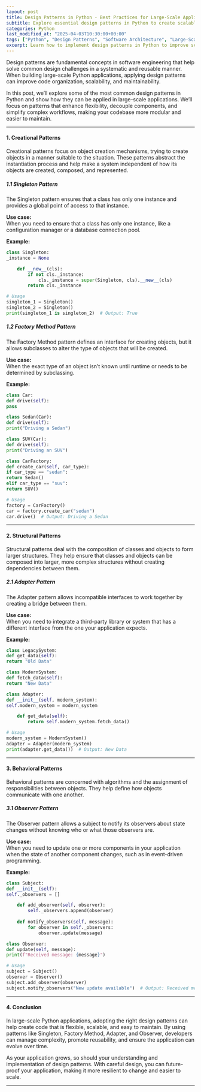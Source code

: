 ```yaml
---
layout: post  
title: Design Patterns in Python - Best Practices for Large-Scale Applications  
subtitle: Explore essential design patterns in Python to create scalable, maintainable, and efficient large-scale applications  
categories: Python
last_modified_at: "2025-04-03T10:30:00+00:00"
tags: ["Python", "Design Patterns", "Software Architecture", "Large-Scale Applications", "Best Practices", "Python Design"]  
excerpt: Learn how to implement design patterns in Python to improve scalability, maintainability, and code organization in large-scale applications.  
---
```



Design patterns are fundamental concepts in software engineering that help solve common design challenges in a systematic and reusable manner. When building large-scale Python applications, applying design patterns can improve code organization, scalability, and maintainability.

In this post, we’ll explore some of the most common design patterns in Python and show how they can be applied in large-scale applications. We’ll focus on patterns that enhance flexibility, decouple components, and simplify complex workflows, making your codebase more modular and easier to maintain.

---

#### **1. Creational Patterns**
Creational patterns focus on object creation mechanisms, trying to create objects in a manner suitable to the situation. These patterns abstract the instantiation process and help make a system independent of how its objects are created, composed, and represented.

##### **1.1 Singleton Pattern**
The Singleton pattern ensures that a class has only one instance and provides a global point of access to that instance.

**Use case:**  
When you need to ensure that a class has only one instance, like a configuration manager or a database connection pool.

**Example:**  
```python
class Singleton:
_instance = None

    def __new__(cls):
        if not cls._instance:
            cls._instance = super(Singleton, cls).__new__(cls)
        return cls._instance

# Usage
singleton_1 = Singleton()
singleton_2 = Singleton()
print(singleton_1 is singleton_2)  # Output: True
```

##### **1.2 Factory Method Pattern**
The Factory Method pattern defines an interface for creating objects, but it allows subclasses to alter the type of objects that will be created.

**Use case:**  
When the exact type of an object isn’t known until runtime or needs to be determined by subclassing.

**Example:**  
```python
class Car:
def drive(self):
pass

class Sedan(Car):
def drive(self):
print("Driving a Sedan")

class SUV(Car):
def drive(self):
print("Driving an SUV")

class CarFactory:
def create_car(self, car_type):
if car_type == "sedan":
return Sedan()
elif car_type == "suv":
return SUV()

# Usage
factory = CarFactory()
car = factory.create_car("sedan")
car.drive()  # Output: Driving a Sedan
```

---

#### **2. Structural Patterns**
Structural patterns deal with the composition of classes and objects to form larger structures. They help ensure that classes and objects can be composed into larger, more complex structures without creating dependencies between them.

##### **2.1 Adapter Pattern**
The Adapter pattern allows incompatible interfaces to work together by creating a bridge between them.

**Use case:**  
When you need to integrate a third-party library or system that has a different interface from the one your application expects.

**Example:**  
```python
class LegacySystem:
def get_data(self):
return "Old Data"

class ModernSystem:
def fetch_data(self):
return "New Data"

class Adapter:
def __init__(self, modern_system):
self.modern_system = modern_system

    def get_data(self):
        return self.modern_system.fetch_data()

# Usage
modern_system = ModernSystem()
adapter = Adapter(modern_system)
print(adapter.get_data())  # Output: New Data
```

---

#### **3. Behavioral Patterns**
Behavioral patterns are concerned with algorithms and the assignment of responsibilities between objects. They help define how objects communicate with one another.

##### **3.1 Observer Pattern**
The Observer pattern allows a subject to notify its observers about state changes without knowing who or what those observers are.

**Use case:**  
When you need to update one or more components in your application when the state of another component changes, such as in event-driven programming.

**Example:**  
```python
class Subject:
def __init__(self):
self._observers = []

    def add_observer(self, observer):
        self._observers.append(observer)
    
    def notify_observers(self, message):
        for observer in self._observers:
            observer.update(message)

class Observer:
def update(self, message):
print(f"Received message: {message}")

# Usage
subject = Subject()
observer = Observer()
subject.add_observer(observer)
subject.notify_observers("New update available")  # Output: Received message: New update available
```

---

#### **4. Conclusion**
In large-scale Python applications, adopting the right design patterns can help create code that is flexible, scalable, and easy to maintain. By using patterns like Singleton, Factory Method, Adapter, and Observer, developers can manage complexity, promote reusability, and ensure the application can evolve over time.

As your application grows, so should your understanding and implementation of design patterns. With careful design, you can future-proof your application, making it more resilient to change and easier to scale.

---

